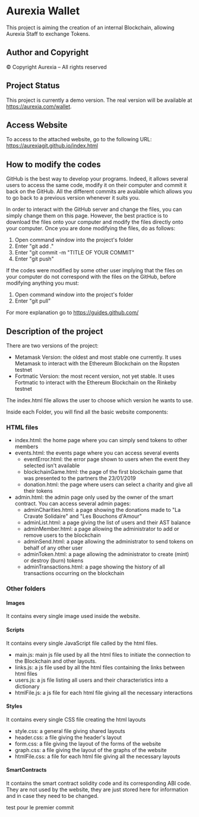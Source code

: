 # Aurexia Wallet

This project is aiming the creation of an internal Blockchain, allowing Aurexia Staff to exchange Tokens.

## Author and Copyright

© Copyright Aurexia – All rights reserved

## Project Status

This project is currently a demo version. The real version will be available at https://aurexia.com/wallet.

## Access Website

To access to the attached website, go to the following URL: https://aurexiagit.github.io/index.html

## How to modify the codes

GitHub is the best way to develop your programs. Indeed, it allows several users to access the same code, 
modify it on their computer and commit it back on the GitHub. All the different commits are available
which allows you to go back to a previous version whenever it suits you.

In order to interact with the GitHub server and change the files, you can simply change them on this page. 
However, the best practice is to download the files onto your computer and modify the files directly onto your computer.
Once you are done modifying the files, do as follows:

1. Open command window into the project's folder
2. Enter "git add ."
3. Enter "git commit -m "TITLE OF YOUR COMMIT"
4. Enter "git push"

If the codes were modified by some other user implying that the files on your computer do not correspond with the files
on the GitHub, before modifying anything you must:

1. Open command window into the project's folder
2. Enter "git pull"

For more explanation go to https://guides.github.com/

## Description of the project

There are two versions of the project:
* Metamask Version: the oldest and most stable one currently. It uses Metamask to interact with the Ethereum Blockchain
on the Ropsten testnet
* Fortmatic Version: the most recent version, not yet stable. It uses Fortmatic to interact with the Ethereum Blockchain
on the Rinkeby testnet

The index.html file allows the user to choose which version he wants to use.

Inside each Folder, you will find all the basic website components:

### HTML files

* index.html: the home page where you can simply send tokens to other members
* events.html: the events page where you can access several events
  * eventError.html: the error page shown to users when the event they selected isn't available
  * blockchainGame.html: the page of the first blockchain game that was presented to the partners the 23/01/2019
  * donation.html: the page where users can select a charity and give all their tokens
* admin.html: the admin page only used by the owner of the smart contract. You can access several admin pages:
  * adminCharities.html: a page showing the donations made to "La Cravate Solidaire" and "Les Bouchons d'Amour"
  * adminList.html: a page giving the list of users and their AST balance
  * adminMember.html: a page allowing the administrator to add or remove users to the blockchain
  * adminSend.html: a page allowing the administrator to send tokens on behalf of any other user
  * adminToken.html: a page allowing the administrator to create (mint) or destroy (burn) tokens
  * adminTransactions.html: a page showing the history of all transactions occurring on the blockchain

### Other folders

#### Images

It contains every single image used inside the website.

#### Scripts

It contains every single JavaScript file called by the html files.
* main.js: main js file used by all the html files to initiate the connection to the Blockchain and other layouts.
* links.js: a js file used by all the html files containing the links between html files
* users.js: a js file listing all users and their characteristics into a dictionary
* htmlFile.js: a js file for each html file giving all the necessary interactions

#### Styles

It contains every single CSS file creating the html layouts
* style.css: a general file giving shared layouts
* header.css: a file giving the header's layout
* form.css: a file giving the layout of the forms of the website
* graph.css: a file giving the layout of the graphs of the website
* htmlFile.css: a file for each html file giving all the necessary layouts

#### SmartContracts

It contains the smart contract solidity code and its corresponding ABI code. They are not used by the website, they are just stored here
for information and in case they need to be changed.


test pour le premier commit

    
  


